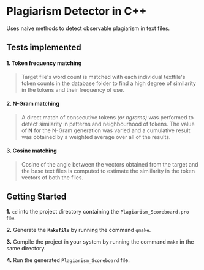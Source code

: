 # Plagiarism Detector in C++
Uses naive methods to detect observable plagiarism in text files. 


## Tests implemented

#### 1. Token frequency matching
>Target file's word count is matched with each individual textfile's token counts in the database folder to find a high degree of similarity in the tokens and their frequency of use.

#### 2. N-Gram matching
>A direct match of consecutive tokens *(or ngrams)* was performed to detect similarity in patterns and neighbourhood of tokens. The value of **N** for the N-Gram generation was varied and a cumulative result was obtained by a weighted average over all of the results.

#### 3. Cosine matching
>Cosine of the angle between the vectors obtained from the target and the base text files is computed to estimate the simiilarity in the token vectors of both the files.

## Getting Started

**1.**  `cd` into the project directory containing the `Plagiarism_Scoreboard.pro` file.

**2.**  Generate the **`Makefile`** by running the command `qmake`.

**3.**  Compile the project in your system by running the command `make` in the same directory.

**4.**  Run the generated `Plagiarism_Scoreboard` file.

